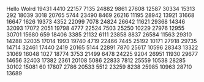 Hello Wolrd
19431
4410
22157
7135
24882
9861
27608
12587
30334
15313
292
18039
3018
20765
5744
23490
8469
26216
11195
28942
13921
31668
16647
1626
19373
4352
22099
7078
24824
26642
11621
29368
14346
32093
17072
2051
19798
4777
22524
7503
25250
10229
27976
12955
30701
15680
659
18406
3385
21132
6111
23858
8837
26584
11563
29310
14288
32035
17014
1993
19740
4719
22466
7445
25192
10171
27918
29735
14714
32461
17440
2419
20165
5144
22891
7870
25617
10596
28343
13322
31069
16048
1027
18774
3753
21499
6478
24225
9204
26951
11930
29677
14656
32403
17382
2361
20108
5086
22833
7812
25559
10538
28285
30102
15081
60
17807
2786
20533
5512
23259
8238
25985
10963
28710
13689
